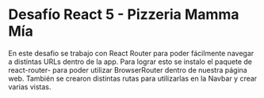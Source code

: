 # Desafío React 5 - Pizzeria Mamma Mía 

En este desafio se trabajo con React Router para poder fácilmente navegar a distintas URLs dentro de la app. Para lograr esto se instalo el paquete de react-router- para poder utilizar BrowserRouter dentro de nuestra página web. También se crearon distintas rutas para utilizarlas en la Navbar y crear varias vistas. 
